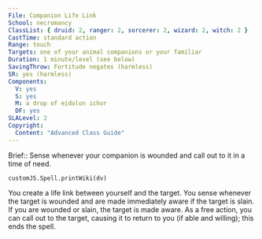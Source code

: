 ```yaml
---
File: Companion Life Link
School: necromancy
ClassList: { druid: 2, ranger: 2, sorcerer: 2, wizard: 2, witch: 2 }
CastTime: standard action
Range: touch
Targets: one of your animal companions or your familiar
Duration: 1 minute/level (see below)
SavingThrow: Fortitude negates (harmless)
SR: yes (harmless)
Components:
  V: yes
  S: yes
  M: a drop of eidolon ichor
  DF: yes
SLALevel: 2
Copyright:
  Content: "Advanced Class Guide"
---
```

Brief:: Sense whenever your companion is wounded and call out to it in a time of need.

```dataviewjs
customJS.Spell.printWiki(dv)
```

You create a life link between yourself and the target.  You sense whenever the target is wounded and are made immediately aware if the target is slain. If you are wounded or slain, the target is made aware. As a free action, you can call out to the target, causing it to return to you (if able and willing); this ends the spell.
